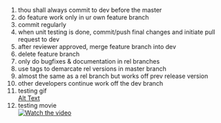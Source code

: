 1. thou shall always commit to dev before the master
2. do feature work only in ur own feature branch
3. commit regularly
4. when unit testing is done, commit/push final changes and initiate pull request to dev
5. after reviewer approved, merge feature branch into dev
6. delete feature branch
7. only do bugfixes & documentation in rel branches
8. use tags to demarcate rel versions in master branch
9. almost the same as a rel branch but works off prev release version
10. other developers continue work off the dev branch
11. testing gif 
<br/>[Alt Text](https://media.giphy.com/media/vFKqnCdLPNOKc/giphy.gif)
13. testing movie
<br/>[![Watch the video](https://img.youtube.com/vi/T-D1KVIuvjA/maxresdefault.jpg)](https://youtu.be/T-D1KVIuvjA)
